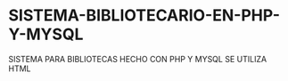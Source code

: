 # SISTEMA-BIBLIOTECARIO-EN-PHP-Y-MYSQL
SISTEMA PARA BIBLIOTECAS HECHO CON PHP Y MYSQL SE UTILIZA HTML
